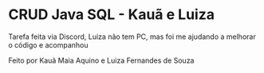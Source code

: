 # CRUD Java SQL - Kauã e Luiza

Tarefa feita via Discord, Luiza não tem PC, mas foi me ajudando a melhorar o código e acompanhou

Feito por Kauã Maia Aquino e Luiza Fernandes de Souza

